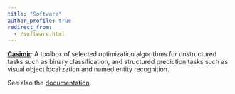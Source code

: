 ```yaml
---
title: "Software"
author_profile: true
redirect_from: 
  - /software.html
---
```


[**Casimir**](https://github.com/krishnap25/casimir): 
A toolbox of selected optimization algorithms for unstructured tasks such as binary classification, and structured prediction tasks such as visual object localization and named entity recognition.

See also the [documentation](https://homes.cs.washington.edu/~pillutla/documentation/casimir/).
